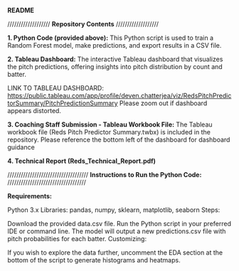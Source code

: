 **README**

///////////////////
**Repository Contents**
///////////////////

**1. Python Code (provided above):**
This Python script is used to train a Random Forest model, make predictions, and export results in a CSV file. 

**2. Tableau Dashboard:**
The interactive Tableau dashboard that visualizes the pitch predictions, offering insights into pitch distribution by count and batter.

LINK TO TABLEAU DASHBOARD: https://public.tableau.com/app/profile/deven.chatterjea/viz/RedsPitchPredictorSummary/PitchPredictionSummary
Please zoom out if dashboard appears distorted.

**3. Coaching Staff Submission - Tableau Workbook File:** The Tableau workbook file (Reds Pitch Predictor Summary.twbx) is included in the repository. Please reference the bottom left of the dashboard for dashboard guidance

**4. Technical Report (Reds_Technical_Report.pdf)**


////////////////////////////////////
**Instructions to Run the Python Code:**
///////////////////////////////////

**Requirements:**

Python 3.x
Libraries: pandas, numpy, sklearn, matplotlib, seaborn
Steps:

Download the provided data.csv file.
Run the Python script in your preferred IDE or command line.
The model will output a new predictions.csv file with pitch probabilities for each batter.
Customizing:

If you wish to explore the data further, uncomment the EDA section at the bottom of the script to generate histograms and heatmaps.
